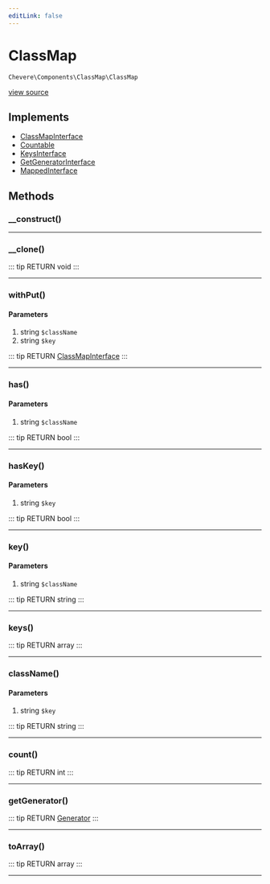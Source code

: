 ```yaml
---
editLink: false
---
```


# ClassMap

`Chevere\Components\ClassMap\ClassMap`

[view source](https://github.com/chevere/chevere/blob/master/src/Chevere/Components/ClassMap/ClassMap.php)

## Implements

- [ClassMapInterface](../../Interfaces/ClassMap/ClassMapInterface.md)
- [Countable](https://www.php.net/manual/class.countable)
- [KeysInterface](../../Interfaces/DataStructure/KeysInterface.md)
- [GetGeneratorInterface](../../Interfaces/DataStructure/GetGeneratorInterface.md)
- [MappedInterface](../../Interfaces/DataStructure/MappedInterface.md)

## Methods

### __construct()

---

### __clone()

::: tip RETURN
void
:::

---

### withPut()

#### Parameters

1. string `$className`
2. string `$key`

::: tip RETURN
[ClassMapInterface](../../Interfaces/ClassMap/ClassMapInterface.md)
:::

---

### has()

#### Parameters

1. string `$className`

::: tip RETURN
bool
:::

---

### hasKey()

#### Parameters

1. string `$key`

::: tip RETURN
bool
:::

---

### key()

#### Parameters

1. string `$className`

::: tip RETURN
string
:::

---

### keys()

::: tip RETURN
array
:::

---

### className()

#### Parameters

1. string `$key`

::: tip RETURN
string
:::

---

### count()

::: tip RETURN
int
:::

---

### getGenerator()

::: tip RETURN
[Generator](https://www.php.net/manual/class.generator)
:::

---

### toArray()

::: tip RETURN
array
:::

---
